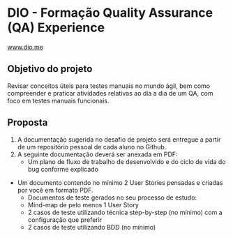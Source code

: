 # DIO - Formação Quality Assurance (QA) Experience
www.dio.me

## Objetivo do projeto
Revisar conceitos úteis para testes manuais no mundo ágil, bem como compreender e praticar atividades relativas ao dia a dia de um QA, com foco em testes manuais funcionais.



## Proposta

1. A documentação sugerida no desafio de projeto será entregue a partir de um repositório pessoal de cada aluno no Github.
2. A seguinte documentação deverá ser anexada em PDF:
    - Um plano de fluxo de trabalho de desenvolvido e do ciclo de vida do bug conforme explicado
 - Um documento contendo no mínimo 2 User Stories pensadas e criadas por você em formato PDF.
    - Documentos de teste gerados no seu processo de estudo:
    - Mind-map de pelo menos 1 User Story
    - 2 casos de teste utilizando técnica step-by-step (no mínimo) com a configuração que preferir
    - 2 casos de teste utilizando BDD (no mínimo)



